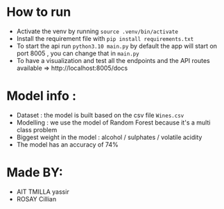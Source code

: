 # How to run 
- Activate the venv by running `source .venv/bin/activate`
- Install the requirement file with `pip install requirements.txt`
- To start the api run `python3.10 main.py` by default the app will start on port 8005 , you can change that in  `main.py`
- To have a visualization and test all the endpoints and the API routes available =>  http://localhost:8005/docs

# Model info :

- Dataset : the model is built based on the csv file `Wines.csv`
- Modelling : we use the model of Random Forest because it's a multi class problem
- Biggest weight in the model : alcohol / sulphates / volatile acidity
- The model has an accuracy of 74%


# Made BY:
- AIT TMILLA yassir 
- ROSAY Cillian
